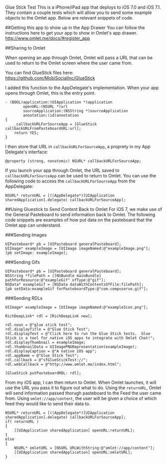 Glue Stick Test
This is a iPhone/iPad app that deploys to iOS 7.0 and iOS 7.1.  They contain a couple tests which will allow you to send some example objects to the Omlet app.  Below are relevant snippets of code.  

##Getting this app to show up in the App Drawer
You can follow the instructions here to get your app to show in Omlet's app drawer.
http://www.omlet.me/docs/#register_app

##Sharing to Omlet

When opening an app through Omlet, Omlet will pass a URL that can be used to return to the Omlet screen where the user came from.

You can find GlueStick files here: https://github.com/MobiSocialInc/GlueStick

I added this function to the AppDelegate's implementation.  When your app opens through Omlet, this is the entry point.

```objc
- (BOOL)application:(UIApplication *)application
        openURL:(NSURL *)url
        sourceApplication:(NSString *)sourceApplication
        annotation:(id)annotation
{
    _callbackURLForSourceApp = [GlueStick callbackURLFromPasteboardURL:url];
    return YES;
}
```

I then store that URL in `callbackURLForSourceApp`, a proprety in my App Delegate's interface:

```objc
@property (strong, nonatomic) NSURL* callbackURLForSourceApp;
```

If you launch your app through Omlet, the URL saved to `callbackURLForSourceApp` can be used to return to Omlet.  You can use the following code to access the `callbackURLForSourceApp` from the AppDelegate:

```obcj
NSURL* returnURL = [((AppDelegate*)[UIApplication sharedApplication].delegate) callbackURLForSourceApp];
```

##Using Gluestick to Send Content Back to Omlet
For iOS 7, we make use of the General Pasteboard to send information back to Omlet.  The following code snippets are examples of how put data on the pasteboard that the Omlet app can understand.

###Sending Images
```objc
UIPasteboard* pb = [UIPasteboard generalPasteboard];
UIImage* exampleImage = [UIImage imageNamed:@"exampleImage.png"];
[pb setImage: exampleImage];
```

###Sending Gifs
```objc
UIPasteboard* pb = [UIPasteboard generalPasteboard];
NSString *filePath = [[NSBundle mainBundle] pathForResource:@"exampleGif" ofType:@"gif"];
NSData* exampleGif = [NSData dataWithContentsOfFile:filePath];
[pb setData:exampleGif forPasteboardType:@"com.compuserve.gif"];
```

###Sending RDLs

```objc
UIImage* exampleImage = [UIImage imageNamed:@"exampleIcon.png"];

RichDeepLink* rdl = [RichDeepLink new];

rdl.noun = @"glue stick test";
rdl.displayTitle = @"Glue Stick Test";
rdl.displayText = @"Click here to run the Glue Stick tests.  Glue Stick is a tool for native iOS apps to integrate with Omlet Chat!";
rdl.displayThumbnail = exampleImage;
rdl.thumbnailData = UIImagePNGRepresentation(exampleImage);
rdl.displayCaption = @"A native iOS app";
rdl.appName = @"Glue Stick Test";
rdl.callback = @"sfGlueStickTest://";
rdl.webCallback = @"http://www.omlet.me/index.html";

[GlueStick putPasteboardRDL: rdl];
```

From my iOS app, I can then return to Omlet.  When Omlet launches, it will use the URL you pass it to figure out what to do.  Using the `returnURL`, Omlet will send information passed thorugh pasteboard to the Feed the user came from.  Using `omlet://app/content`, the user will be given a choice of which feed they would like to send their data to.
```objc
NSURL* returnURL = [((AppDelegate*)[UIApplication sharedApplication].delegate) callbackURLForSourceApp];
if( returnURL )
{
    [[UIApplication sharedApplication] openURL:returnURL];
}
else
{
    NSURL* omletURL = [NSURL URLWithString:@"omlet://app/content"];
    [[UIApplication sharedApplication] openURL:omletURL];
}
```
